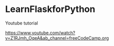 # LearnFlaskforPython

Youtube tutorial

https://www.youtube.com/watch?v=Z1RJmh_OqeA&ab_channel=freeCodeCamp.org
